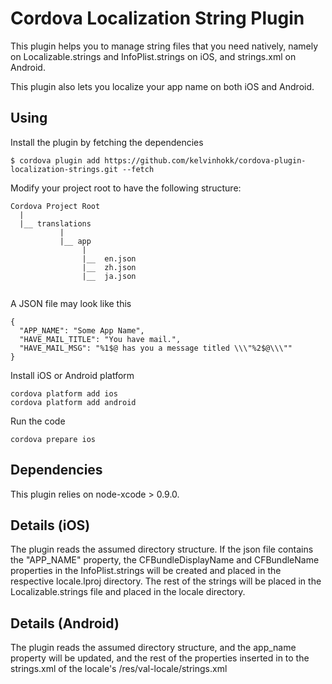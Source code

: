 # Cordova Localization String Plugin

This plugin helps you to manage string files that you need natively, namely on Localizable.strings and InfoPlist.strings on iOS, and strings.xml on Android.

This plugin also lets you localize your app name on both iOS and Android.

## Using

    
Install the plugin by fetching the dependencies

    $ cordova plugin add https://github.com/kelvinhokk/cordova-plugin-localization-strings.git --fetch
    

Modify your project root to have the following structure:

```
Cordova Project Root
  |
  |__ translations
           |
           |__ app
                |
                |__  en.json
                |__  zh.json
                |__  ja.json
                
```

A JSON file may look like this
```
{
  "APP_NAME": "Some App Name",
  "HAVE_MAIL_TITLE": "You have mail.",
  "HAVE_MAIL_MSG": "%1$@ has you a message titled \\\"%2$@\\\""
}

```


Install iOS or Android platform

    cordova platform add ios
    cordova platform add android
    
Run the code

    cordova prepare ios 

## Dependencies

This plugin relies on node-xcode > 0.9.0.

## Details (iOS)

The plugin reads the assumed directory structure.  If the json file contains the "APP_NAME" property,  the CFBundleDisplayName and CFBundleName properties in the InfoPlist.strings will be created and placed in the respective locale.lproj directory.   The rest of the strings will be placed in the Localizable.strings file and placed in the locale directory. 

## Details (Android)

The plugin reads the assumed directory structure, and the app_name property will be updated, and the rest of the properties inserted in to the strings.xml of the locale's  /res/val-locale/strings.xml 
